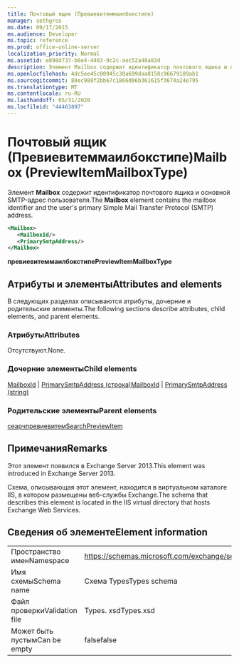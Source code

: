 ```yaml
---
title: Почтовый ящик (Превиевитеммаилбокстипе)
manager: sethgros
ms.date: 09/17/2015
ms.audience: Developer
ms.topic: reference
ms.prod: office-online-server
localization_priority: Normal
ms.assetid: e898d737-b6e4-4403-9c2c-aec52a48a83d
description: Элемент Mailbox содержит идентификатор почтового ящика и основной SMTP-адрес пользователя.
ms.openlocfilehash: 4dc5ee45c00945c30a699daa0158c96679189ab1
ms.sourcegitcommit: 88ec988f2bb67c1866d06b361615f3674a24e795
ms.translationtype: MT
ms.contentlocale: ru-RU
ms.lasthandoff: 05/31/2020
ms.locfileid: "44463897"
---
```

# <a name="mailbox-previewitemmailboxtype"></a><span data-ttu-id="781ce-103">Почтовый ящик (Превиевитеммаилбокстипе)</span><span class="sxs-lookup"><span data-stu-id="781ce-103">Mailbox (PreviewItemMailboxType)</span></span>

<span data-ttu-id="781ce-104">Элемент **Mailbox** содержит идентификатор почтового ящика и основной SMTP-адрес пользователя.</span><span class="sxs-lookup"><span data-stu-id="781ce-104">The **Mailbox** element contains the mailbox identifier and the user's primary Simple Mail Transfer Protocol (SMTP) address.</span></span> 
  
```XML
<Mailbox>
   <MailboxId/>
   <PrimarySmtpAddress/>
</Mailbox>
```

<span data-ttu-id="781ce-105">**превиевитеммаилбокстипе**</span><span class="sxs-lookup"><span data-stu-id="781ce-105">**PreviewItemMailboxType**</span></span>

## <a name="attributes-and-elements"></a><span data-ttu-id="781ce-106">Атрибуты и элементы</span><span class="sxs-lookup"><span data-stu-id="781ce-106">Attributes and elements</span></span>

<span data-ttu-id="781ce-107">В следующих разделах описываются атрибуты, дочерние и родительские элементы.</span><span class="sxs-lookup"><span data-stu-id="781ce-107">The following sections describe attributes, child elements, and parent elements.</span></span>
  
### <a name="attributes"></a><span data-ttu-id="781ce-108">Атрибуты</span><span class="sxs-lookup"><span data-stu-id="781ce-108">Attributes</span></span>

<span data-ttu-id="781ce-109">Отсутствуют.</span><span class="sxs-lookup"><span data-stu-id="781ce-109">None.</span></span>
  
### <a name="child-elements"></a><span data-ttu-id="781ce-110">Дочерние элементы</span><span class="sxs-lookup"><span data-stu-id="781ce-110">Child elements</span></span>

<span data-ttu-id="781ce-111">[MailboxId](mailboxid.md)  |  [PrimarySmtpAddress (строка)](primarysmtpaddress-string.md)</span><span class="sxs-lookup"><span data-stu-id="781ce-111">[MailboxId](mailboxid.md) | [PrimarySmtpAddress (string)](primarysmtpaddress-string.md)</span></span>
  
### <a name="parent-elements"></a><span data-ttu-id="781ce-112">Родительские элементы</span><span class="sxs-lookup"><span data-stu-id="781ce-112">Parent elements</span></span>

[<span data-ttu-id="781ce-113">сеарчпревиевитем</span><span class="sxs-lookup"><span data-stu-id="781ce-113">SearchPreviewItem</span></span>](searchpreviewitem.md)
  
## <a name="remarks"></a><span data-ttu-id="781ce-114">Примечания</span><span class="sxs-lookup"><span data-stu-id="781ce-114">Remarks</span></span>

<span data-ttu-id="781ce-115">Этот элемент появился в Exchange Server 2013.</span><span class="sxs-lookup"><span data-stu-id="781ce-115">This element was introduced in Exchange Server 2013.</span></span>
  
<span data-ttu-id="781ce-116">Схема, описывающая этот элемент, находится в виртуальном каталоге IIS, в котором размещены веб-службы Exchange.</span><span class="sxs-lookup"><span data-stu-id="781ce-116">The schema that describes this element is located in the IIS virtual directory that hosts Exchange Web Services.</span></span>
  
## <a name="element-information"></a><span data-ttu-id="781ce-117">Сведения об элементе</span><span class="sxs-lookup"><span data-stu-id="781ce-117">Element information</span></span>

|||
|:-----|:-----|
|<span data-ttu-id="781ce-118">Пространство имен</span><span class="sxs-lookup"><span data-stu-id="781ce-118">Namespace</span></span>  <br/> |https://schemas.microsoft.com/exchange/services/2006/types  <br/> |
|<span data-ttu-id="781ce-119">Имя схемы</span><span class="sxs-lookup"><span data-stu-id="781ce-119">Schema name</span></span>  <br/> |<span data-ttu-id="781ce-120">Схема Types</span><span class="sxs-lookup"><span data-stu-id="781ce-120">Types schema</span></span>  <br/> |
|<span data-ttu-id="781ce-121">Файл проверки</span><span class="sxs-lookup"><span data-stu-id="781ce-121">Validation file</span></span>  <br/> |<span data-ttu-id="781ce-122">Types. xsd</span><span class="sxs-lookup"><span data-stu-id="781ce-122">Types.xsd</span></span>  <br/> |
|<span data-ttu-id="781ce-123">Может быть пустым</span><span class="sxs-lookup"><span data-stu-id="781ce-123">Can be empty</span></span>  <br/> |<span data-ttu-id="781ce-124">false</span><span class="sxs-lookup"><span data-stu-id="781ce-124">false</span></span>  <br/> |
   

